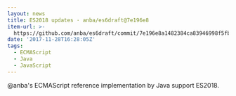 ```yaml
---
layout: news
title: ES2018 updates · anba/es6draft@7e196e8
item-url: >-
  https://github.com/anba/es6draft/commit/7e196e8a1482384ca83946998f5fbd22068b47c6
date: '2017-11-28T16:28:05Z'
tags:
  - ECMAScript
  - Java
  - JavaScript
---
```

@anba's ECMAScript reference implementation by Java support ES2018.
